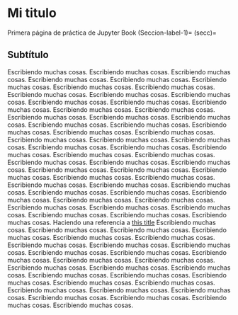 # Mi titulo
Primera página de práctica de Jupyter Book
(Seccion-label-1)=
(secc)=
## Subtítulo
Escribiendo muchas cosas.
Escribiendo muchas cosas.
Escribiendo muchas cosas.
Escribiendo muchas cosas.
Escribiendo muchas cosas.
Escribiendo muchas cosas.
Escribiendo muchas cosas.
Escribiendo muchas cosas.
Escribiendo muchas cosas.
Escribiendo muchas cosas.
Escribiendo muchas cosas.
Escribiendo muchas cosas.
Escribiendo muchas cosas.
Escribiendo muchas cosas.
Escribiendo muchas cosas.
Escribiendo muchas cosas.
Escribiendo muchas cosas.
Escribiendo muchas cosas.
Escribiendo muchas cosas.
Escribiendo muchas cosas.
Escribiendo muchas cosas.
Escribiendo muchas cosas.
Escribiendo muchas cosas.
Escribiendo muchas cosas.
Escribiendo muchas cosas.
Escribiendo muchas cosas.
Escribiendo muchas cosas.
Escribiendo muchas cosas.
Escribiendo muchas cosas.
Escribiendo muchas cosas.
Escribiendo muchas cosas.
Escribiendo muchas cosas.
Escribiendo muchas cosas.
Escribiendo muchas cosas.
Escribiendo muchas cosas.
Escribiendo muchas cosas.
Escribiendo muchas cosas.
Escribiendo muchas cosas.
Escribiendo muchas cosas.
Escribiendo muchas cosas.
Escribiendo muchas cosas.
Escribiendo muchas cosas.
Escribiendo muchas cosas.
Escribiendo muchas cosas.
Escribiendo muchas cosas.
Escribiendo muchas cosas.
Escribiendo muchas cosas.
Escribiendo muchas cosas.
Escribiendo muchas cosas.
Escribiendo muchas cosas.
Escribiendo muchas cosas.
Escribiendo muchas cosas.
Escribiendo muchas cosas.
Escribiendo muchas cosas.
Haciendo una referencia a [this title](secc)
Escribiendo muchas cosas.
Escribiendo muchas cosas.
Escribiendo muchas cosas.
Escribiendo muchas cosas.
Escribiendo muchas cosas.
Escribiendo muchas cosas.
Escribiendo muchas cosas.
Escribiendo muchas cosas.
Escribiendo muchas cosas.
Escribiendo muchas cosas.
Escribiendo muchas cosas.
Escribiendo muchas cosas.
Escribiendo muchas cosas.
Escribiendo muchas cosas.
Escribiendo muchas cosas.
Escribiendo muchas cosas.
Escribiendo muchas cosas.
Escribiendo muchas cosas.
Escribiendo muchas cosas.
Escribiendo muchas cosas.
Escribiendo muchas cosas.
Escribiendo muchas cosas.
Escribiendo muchas cosas.
Escribiendo muchas cosas.
Escribiendo muchas cosas.
Escribiendo muchas cosas.
Escribiendo muchas cosas.
Escribiendo muchas cosas.
Escribiendo muchas cosas.
